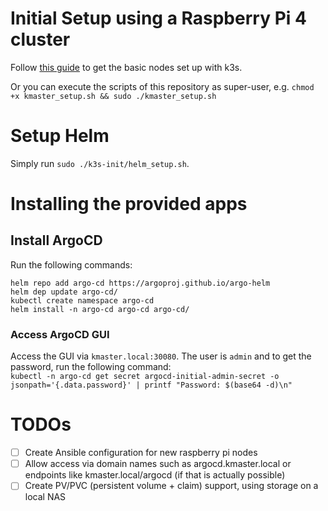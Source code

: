# Initial Setup using a Raspberry Pi 4 cluster

Follow [this guide](https://medium.com/thinkport/how-to-build-a-raspberry-pi-kubernetes-cluster-with-k3s-76224788576c) to get the basic nodes set up with k3s.

Or you can execute the scripts of this repository as super-user, e.g. `chmod +x kmaster_setup.sh && sudo ./kmaster_setup.sh`

# Setup Helm

Simply run `sudo ./k3s-init/helm_setup.sh`.

# Installing the provided apps

## Install ArgoCD

Run the following commands:

```
helm repo add argo-cd https://argoproj.github.io/argo-helm
helm dep update argo-cd/
kubectl create namespace argo-cd
helm install -n argo-cd argo-cd argo-cd/
```

### Access ArgoCD GUI

Access the GUI via `kmaster.local:30080`. The user is `admin` and to get the password, run the following command:\
`kubectl -n argo-cd get secret argocd-initial-admin-secret -o jsonpath='{.data.password}' | printf "Password: $(base64 -d)\n"`

# TODOs

- [ ] Create Ansible configuration for new raspberry pi nodes
- [ ] Allow access via domain names such as argocd.kmaster.local or endpoints like kmaster.local/argocd (if that is actually possible)
- [ ] Create PV/PVC (persistent volume + claim) support, using storage on a local NAS
